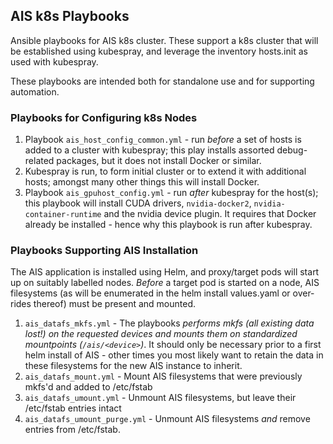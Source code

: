 ## AIS k8s Playbooks

Ansible playbooks for AIS k8s cluster. These support a k8s cluster that will be established using kubespray, and leverage the inventory hosts.init as used with kubespray.

These playbooks are intended both for standalone use and for supporting automation.

### Playbooks for Configuring k8s Nodes

1. Playbook `ais_host_config_common.yml` - run *before* a set of hosts is added to a cluster with kubespray; this play installs assorted debug-related packages, but it does not install Docker or similar.
2. Kubespray is run, to form initial cluster or to extend it with additional hosts; amongst many other things this will install Docker.
3. Playbook `ais_gpuhost_config.yml` - run *after* kubespray for the host(s); this playbook will install CUDA drivers, `nvidia-docker2`, `nvidia-container-runtime` and the nvidia device plugin. It requires that Docker already be installed - hence why this playbook is run after kubespray.

### Playbooks Supporting AIS Installation

The AIS application is installed using Helm, and proxy/target pods will start up on suitably labelled nodes. *Before* a target pod is started on a node, AIS filesystems (as will be enumerated in the helm install values.yaml or over-rides thereof) must be present and mounted. 
1. `ais_datafs_mkfs.yml` - The playbooks *performs mkfs (all existing data lost!) on the requested devices and mounts them on standardized mountpoints (`/ais/<device>`)*. It should only be necessary prior to a first helm install of AIS - other times you most likely want to retain the data in these filesystems for the new AIS instance to inherit.
2. `ais_datafs_mount.yml` - Mount AIS filesystems that were previously mkfs'd and added to /etc/fstab
3. `ais_datafs_umount.yml` - Unmount AIS filesystems, but leave their /etc/fstab entries intact
4. `ais_datafs_umount_purge.yml` - Unmount AIS filesystems *and* remove entries from /etc/fstab.